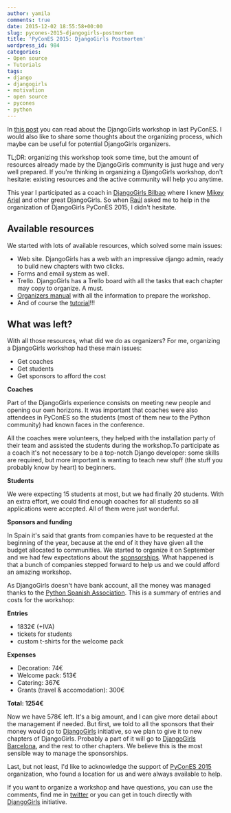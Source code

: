 ```yaml
---
author: yamila
comments: true
date: 2015-12-02 18:55:58+00:00
slug: pycones-2015-djangogirls-postmortem
title: 'PyConES 2015: DjangoGirls Postmortem'
wordpress_id: 984
categories:
- Open source
- Tutorials
tags:
- django
- djangogirls
- motivation
- open source
- pycones
- python
---
```


In [this post](http://moduslaborandi.net/pycones-2015-djangogirls-workshop/) you can read about the DjangoGirls workshop in last PyConES. I would also like to share some thoughts about the organizing process, which maybe can be useful for potential DjangoGirls organizers.

TL;DR: organizing this workshop took some time, but the amount of resources already made by the DjangoGirls community is just huge and very well prepared. If you're thinking in organizing a DjangoGirls workshop, don't hesitate: existing resources and the active community will help you anytime.

<!-- more -->

This year I participated as a coach in [DjangoGirls Bilbao](http://djangogirls.org/europython2015) where I knew [Mikey Ariel](http://twitter.com/thatdocslady) and other great DjangoGirls. So when [Raúl](http://twitter.com/raulcumplido) asked me to help in the organization of DjangoGirls PyConES 2015, I didn't hesitate.



## Available resources



We started with lots of available resources, which solved some main issues:


  * Web site. DjangoGirls has a web with an impressive django admin, ready to build new chapters with two clicks.
  * Forms and email system as well.
  * Trello. DjangoGirls has a Trello board with all the tasks that each chapter may copy to organize. A must.
  * [Organizers manual](http://organize.djangogirls.org/) with all the information to prepare the workshop.
  * And of course the [tutorial](http://tutorial.djangogirls.org)!!!





## What was left?



With all those resources, what did we do as organizers? For me, organizing a DjangoGirls workshop had these main issues:




  * Get coaches
  * Get students
  * Get sponsors to afford the cost

**Coaches**

Part of the DjangoGirls experience consists on meeting new people and opening our own horizons. It was important that coaches were also attendees in PyConES so the students (most of them new to the Python community) had known faces in the conference.

All the coaches were volunteers, they helped with the installation party of their team and assisted the students during the workshop.To participate as a coach it's not necessary to be a top-notch Django developer: some skills are required, but more important is wanting to teach new stuff (the stuff you probably know by heart) to beginners.

**Students**

We were expecting 15 students at most, but we had finally 20 students. With an extra effort, we could find enough coaches for all students so all applications were accepted. All of them were just wonderful.

**Sponsors and funding**

In Spain it's said that grants from companies have to be requested at the beginning of the year, because at the end of it they have given all the budget allocated to communities. We started to organize it on September and we had few expectations about the [sponsorships](https://djangogirls.org/pycones2015/#partners). What happened is that a bunch of companies stepped forward to help us and we could afford an amazing workshop.

As DjangoGirls doesn't have bank account, all the money was managed thanks to the [Python Spanish Association](). This is a summary of entries and costs for the workshop:

**Entries**




  * 1832€ (+IVA)
  * tickets for students
  * custom t-shirts for the welcome pack



**Expenses**




  * Decoration: 74€
  * Welcome pack: 513€
  * Catering: 367€
  * Grants (travel & accomodation): 300€


**Total: 1254€**

Now we have 578€ left. It's a big amount, and I can give more detail about the management if needed. But first, we told to all the sponsors that their money would go to [DjangoGirls](http://djangogirls.org) initiative, so we plan to give it to new chapters of DjangoGirls. Probably a part of it will go to [DjangoGirls Barcelona](http://djangogirls.org/barcelona), and the rest to other chapters. We believe this is the most sensible way to manage the sponsorships.

Last, but not least, I'd like to acknowledge the support of [PyConES 2015](http://2015.es.pycon.org) organization, who found a location for us and were always available to help.

If you want to organize a workshop and have questions, you can use the comments, find me in [twitter](http://twitter.com/yamila_moreno) or you can get in touch directly with [DjangoGirls](http://twitter.com/djangogirls) initiative.
